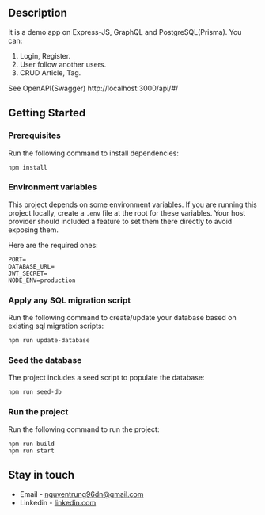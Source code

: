 ## Description

It is a demo app on Express-JS, GraphQL and PostgreSQL(Prisma). You can:
1. Login, Register.
2. User follow another users.
3. CRUD Article, Tag.

See OpenAPI(Swagger) http://localhost:3000/api/#/

## Getting Started

### Prerequisites

Run the following command to install dependencies:

```shell
npm install
```

### Environment variables

This project depends on some environment variables.
If you are running this project locally, create a `.env` file at the root for these variables.
Your host provider should included a feature to set them there directly to avoid exposing them.

Here are the required ones:

```
PORT=
DATABASE_URL=
JWT_SECRET=
NODE_ENV=production
```

### Apply any SQL migration script

Run the following command to create/update your database based on existing sql migration scripts:

```shell
npm run update-database
```

### Seed the database

The project includes a seed script to populate the database:

```shell
npm run seed-db
```

### Run the project

Run the following command to run the project:

```shell
npm run build
npm run start
```

## Stay in touch

- Email - nguyentrung96dn@gmail.com
- Linkedin - [linkedin.com](https://www.linkedin.com/in/trung-nguyen-thanh-6849a62b9/)
